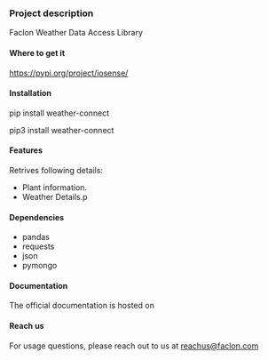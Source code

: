 ### Project description

Faclon Weather Data Access Library

#### Where to get it

https://pypi.org/project/iosense/

#### Installation

pip install weather-connect

pip3 install weather-connect

#### Features

Retrives following details:

- Plant information.
- Weather Details.p

#### Dependencies

+ pandas
+ requests
+ json
+ pymongo

#### Documentation

The official documentation is hosted on

#### Reach us

For usage questions, please reach out to us at reachus@faclon.com
